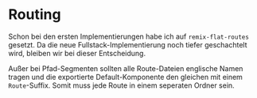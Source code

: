 # Routing

Schon bei den ersten Implementierungen habe ich auf `remix-flat-routes` gesetzt. Da die neue
Fullstack-Implementierung noch tiefer geschachtelt wird, bleiben wir bei dieser Entscheidung.

Außer bei Pfad-Segmenten sollten alle Route-Dateien englische Namen tragen und die exportierte
Default-Komponente den gleichen mit einem `Route`-Suffix. Somit muss jede Route in einem
seperaten Ordner sein.
